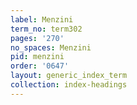 ```yaml
---
label: Menzini
term_no: term302
pages: '270'
no_spaces: Menzini
pid: menzini
order: '0647'
layout: generic_index_term
collection: index-headings
---
```


